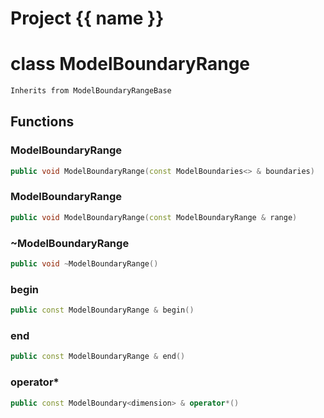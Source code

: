 <script setup>
import {useRoute} from 'vitepress'
const {path} = useRoute()
const tokens = path.split('/')
const words = tokens[2].split('-');
for (let i = 0; i < words.length; i++) {
    words[i] = words[i].charAt(0).toUpperCase() + words[i].slice(1);
    words[i] = words[i].replace('geode', 'Geode')
}
const name = words.join('-');
</script>
# Project {{ name }}

# class ModelBoundaryRange


```cpp
Inherits from ModelBoundaryRangeBase
```



## Functions

### ModelBoundaryRange

```cpp
public void ModelBoundaryRange(const ModelBoundaries<> & boundaries)
```


### ModelBoundaryRange

```cpp
public void ModelBoundaryRange(const ModelBoundaryRange & range)
```


### ~ModelBoundaryRange

```cpp
public void ~ModelBoundaryRange()
```


### begin

```cpp
public const ModelBoundaryRange & begin()
```


### end

```cpp
public const ModelBoundaryRange & end()
```


### operator*

```cpp
public const ModelBoundary<dimension> & operator*()
```




